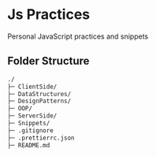# Js Practices

Personal JavaScript practices and snippets

## Folder Structure

```bash
./
├─ ClientSide/
├─ DataStructures/
├─ DesignPatterns/
├─ OOP/
├─ ServerSide/
├─ Snippets/
├─ .gitignore
├─ .prettierrc.json
├─ README.md
```
